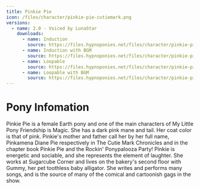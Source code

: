 ```yaml
---
title: Pinkie Pie
icon: /files/character/pinkie-pie-cutiemark.png
versions:
  - name: 2.0 - Voiced by LunaStar
    downloads:
      - name: Induction
        source: https://files.hypnoponies.net/files/character/pinkie-pie/Pinkie Pie V2.0 - LunarStar - Inducer - NoBGM.mp3
      - name: Induction with BGM
        source: https://files.hypnoponies.net/files/character/pinkie-pie/Pinkie Pie V2.0 - LunarStar - Inducer - BGM.mp3
      - name: Loopable
        source: https://files.hypnoponies.net/files/character/pinkie-pie/Pinkie Pie V2.0 - LunarStar - Loop - NoBGM.mp3
      - name: Loopable with BGM
        source: https://files.hypnoponies.net/files/character/pinkie-pie/Pinkie Pie V2.0 - LunarStar - Loop - BGM.mp3
---
```


# Pony Infomation

Pinkie Pie is a female Earth pony and one of the main characters of My Little Pony Friendship is Magic. She has a dark pink mane and tail. Her coat color is that of pink. Pinkie's mother and father call her by her full name, Pinkamena Diane Pie respectively in The Cutie Mark Chronicles and in the chapter book Pinkie Pie and the Rockin' Ponypalooza Party! Pinkie is energetic and sociable, and she represents the element of laughter. She works at Sugarcube Corner and lives on the bakery's second floor with Gummy, her pet toothless baby alligator. She writes and performs many songs, and is the source of many of the comical and cartoonish gags in the show.

